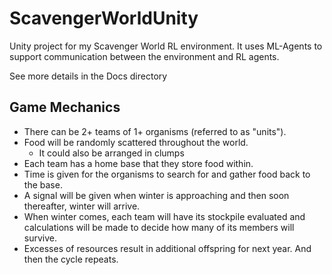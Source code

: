# ScavengerWorldUnity
Unity project for my Scavenger World RL environment.  It uses ML-Agents to support communication between the environment and RL agents.

See more details in the Docs directory

## Game Mechanics
* There can be 2+ teams of 1+ organisms (referred to as "units").  
* Food will be randomly scattered throughout the world.
  * It could also be arranged in clumps  
* Each team has a home base that they store food within.  
* Time is given for the organisms to search for and gather food back to the base.  
* A signal will be given when winter is approaching and then soon thereafter, winter will arrive.  
* When winter comes, each team will have its stockpile evaluated and calculations will be made to decide how many of its members will survive.  
* Excesses of resources result in additional offspring for next year.  And then the cycle repeats.
